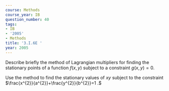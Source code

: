 ```yaml
---
course: Methods
course_year: IB
question_number: 40
tags:
- IB
- '2005'
- Methods
title: '3.I.6E '
year: 2005
---
```



Describe briefly the method of Lagrangian multipliers for finding the stationary points of a function $f(x, y)$ subject to a constraint $g(x, y)=0$.

Use the method to find the stationary values of $x y$ subject to the constraint $\frac{x^{2}}{a^{2}}+\frac{y^{2}}{b^{2}}=1 .$